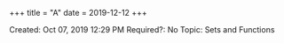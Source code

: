 +++
title = "A"
date = 2019-12-12
+++


Created: Oct 07, 2019 12:29 PM
Required?: No
Topic: Sets and Functions
